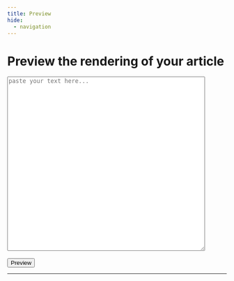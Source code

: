 ```yaml
---
title: Preview
hide:
  - navigation
---
```

<script src="https://ajax.googleapis.com/ajax/libs/jquery/3.6.0/jquery.min.js"></script>
<script type="text/javascript">
  $(document).ready(function(){
    $("#previewBtn").click(function(){
      var markdown = $("#markdownInput").val();
      var URL = "https://us-central1-cp-algorithms.cloudfunctions.net/convert-markdown-mkdocs";
      var data = {"markdown": markdown};
      var refresh_script = `<scr` + `ipt>MathJax.typeset();</scr` + `ipt>`;
      $("#previewArea").html("Loading...");
      $.ajax({
        url: URL,
        contentType: "application/json",
        method: 'POST',
        data: JSON.stringify(data),
        success: function(data) { $("#previewArea").html(data + "\n" + refresh_script); },
        error: function() {$("#previewArea").html("Internal error!")}
      });
    });
  });
</script>
# Preview the rendering of your article

<form>
  <textarea style="width:90%;height:400px;" id="markdownInput" placeholder="paste your text here..."></textarea>
  <br/>
  <br/>
  <button type='button' class="md-button md-button--primary" id="previewBtn">Preview</button>
</form>
</center>
<hr/>

<div id="previewArea">
</div>
<br/>
